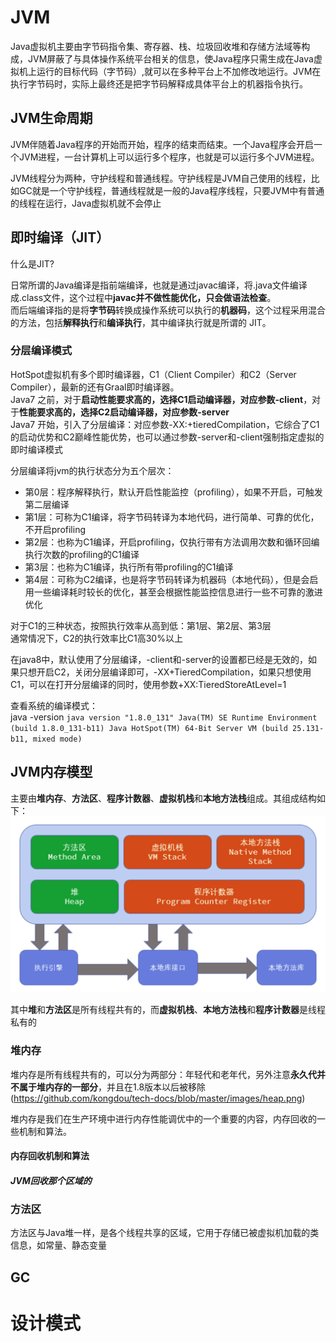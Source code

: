 # JVM
Java虚拟机主要由字节码指令集、寄存器、栈、垃圾回收堆和存储方法域等构成，JVM屏蔽了与具体操作系统平台相关的信息，使Java程序只需生成在Java虚拟机上运行的目标代码（字节码）,就可以在多种平台上不加修改地运行。JVM在执行字节码时，实际上最终还是把字节码解释成具体平台上的机器指令执行。

## JVM生命周期
JVM伴随着Java程序的开始而开始，程序的结束而结束。一个Java程序会开启一个JVM进程，一台计算机上可以运行多个程序，也就是可以运行多个JVM进程。

JVM线程分为两种，守护线程和普通线程。守护线程是JVM自己使用的线程，比如GC就是一个守护线程，普通线程就是一般的Java程序线程，只要JVM中有普通的线程在运行，Java虚拟机就不会停止

## 即时编译（JIT）
什么是JIT?

日常所谓的Java编译是指前端编译，也就是通过javac编译，将.java文件编译成.class文件，这个过程中**javac并不做性能优化，只会做语法检查**。  
而后端编译指的是将**字节码**转换成操作系统可以执行的**机器码**，这个过程采用混合的方法，包括**解释执行**和**编译执行**，其中编译执行就是所谓的
JIT。

### 分层编译模式
HotSpot虚拟机有多个即时编译器，C1（Client Compiler）和C2（Server Compiler），最新的还有Graal即时编译器。  
Java7 之前，对于**启动性能要求高的，选择C1启动编译器，对应参数-client**，对于**性能要求高的，选择C2启动编译器，对应参数-server**  
Java7 开始，引入了分层编译：对应参数-XX:+tieredCompilation，它综合了C1的启动优势和C2巅峰性能优势，也可以通过参数-server和-client强制指定虚拟的即时编译模式  

分层编译将jvm的执行状态分为五个层次：
- 第0层：程序解释执行，默认开启性能监控（profiling），如果不开启，可触发第二层编译
- 第1层：可称为C1编译，将字节码转译为本地代码，进行简单、可靠的优化，不开启profiling
- 第2层：也称为C1编译，开启profiling，仅执行带有方法调用次数和循环回编执行次数的profiling的C1编译
- 第3层：也称为C1编译，执行所有带profiling的C1编译
- 第4层：可称为C2编译，也是将字节码转译为机器码（本地代码），但是会启用一些编译耗时较长的优化，甚至会根据性能监控信息进行一些不可靠的激进优化

对于C1的三种状态，按照执行效率从高到低：第1层、第2层、第3层  
通常情况下，C2的执行效率比C1高30%以上  

在java8中，默认使用了分层编译，-client和-server的设置都已经是无效的，如果只想开启C2，关闭分层编译即可，-XX+TieredCompilation，如果只想使用C1，可以在打开分层编译的同时，使用参数+XX:TieredStoreAtLevel=1  

查看系统的编译模式：  
java -version
`
java version "1.8.0_131"
Java(TM) SE Runtime Environment (build 1.8.0_131-b11)
Java HotSpot(TM) 64-Bit Server VM (build 25.131-b11, mixed mode)
`

## JVM内存模型

主要由**堆内存**、**方法区**、**程序计数器**、**虚拟机栈**和**本地方法栈**组成。其组成结构如下：
![内存模型](https://github.com/kongdou/tech-docs/blob/master/images/JVM虚拟机内存模型.png)

其中**堆**和**方法区**是所有线程共有的，而**虚拟机栈**、**本地方法栈**和**程序计数器**是线程私有的

### 堆内存
堆内存是所有线程共有的，可以分为两部分：年轻代和老年代，另外注意**永久代并不属于堆内存的一部分**，并且在1.8版本以后被移除
(https://github.com/kongdou/tech-docs/blob/master/images/heap.png)

堆内存是我们在生产环境中进行内存性能调优中的一个重要的内容，内存回收的一些机制和算法。

#### 内存回收机制和算法
##### JVM回收那个区域的


### 方法区
方法区与Java堆一样，是各个线程共享的区域，它用于存储已被虚拟机加载的类信息，如常量、静态变量





## GC

# 设计模式

# 